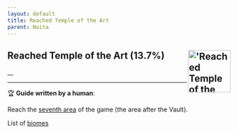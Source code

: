 ```yaml
---
layout: default
title: Reached Temple of the Art
parent: Noita
---
```


## Reached Temple of the Art (13.7%) <img align="right" src="https://cdn.cloudflare.steamstatic.com/steamcommunity/public/images/apps/881100/326dc54c8eb0c61eb48d48bda09bd3fe5c7f3521.jpg" alt="'Reached Temple of the Art' achievement icon" width="96" height="96">

__

---

:trophy: **Guide written by a human**:

Reach the [seventh area](https://noita.wiki.com/wiki/Temple_of_the_Art) of the game (the area after the Vault). 

List of [biomes](https://noita.wiki.gg/wiki/Biomes)

